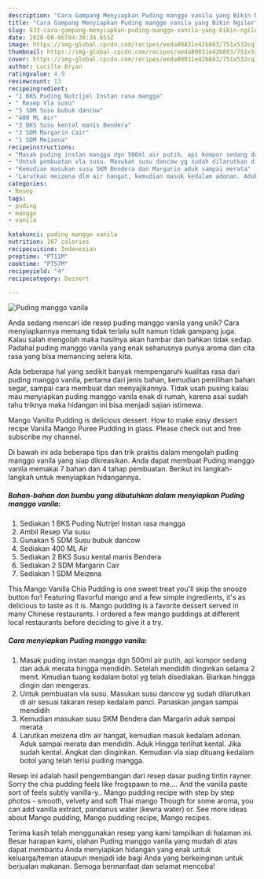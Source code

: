 ```yaml
---
description: "Cara Gampang Menyiapkan Puding manggo vanila yang Bikin Ngiler"
title: "Cara Gampang Menyiapkan Puding manggo vanila yang Bikin Ngiler"
slug: 833-cara-gampang-menyiapkan-puding-manggo-vanila-yang-bikin-ngiler
date: 2020-08-06T04:30:34.655Z
image: https://img-global.cpcdn.com/recipes/eeda80831e42b883/751x532cq70/puding-manggo-vanila-foto-resep-utama.jpg
thumbnail: https://img-global.cpcdn.com/recipes/eeda80831e42b883/751x532cq70/puding-manggo-vanila-foto-resep-utama.jpg
cover: https://img-global.cpcdn.com/recipes/eeda80831e42b883/751x532cq70/puding-manggo-vanila-foto-resep-utama.jpg
author: Lucille Bryan
ratingvalue: 4.9
reviewcount: 13
recipeingredient:
- "1 BKS Puding Nutrijel Instan rasa mangga"
- " Resep Vla susu"
- "5 SDM Susu bubuk dancow"
- "400 ML Air"
- "2 BKS Susu kental manis Bendera"
- "2 SDM Margarin Cair"
- "1 SDM Meizena"
recipeinstructions:
- "Masak puding instan mangga dgn 500ml air putih, api kompor sedang dan aduk merata hingga mendidih. Setelah mendidih dinginkan selama 2 menit. Kmudian tuang kedalam botol yg telah disediakan. Biarkan hingga dingin dan mengeras."
- "Untuk pembuatan vla susu. Masukan susu dancow yg sudah dilarutkan di air sesuai takaran resep kedalam panci. Panaskan jangan sampai mendidih"
- "Kemudian masukan susu SKM Bendera dan Margarin aduk sampai merata"
- "Larutkan meizena dlm air hangat, kemudian masuk kedalam adonan. Aduk sampai merata dan mendidih. Aduk Hingga terlihat kental. Jika sudah kental. Angkat dan dinginkan. Kemudian vla siap dituang kedalam botol yang telah terisi puding mangga."
categories:
- Resep
tags:
- puding
- manggo
- vanila

katakunci: puding manggo vanila 
nutrition: 167 calories
recipecuisine: Indonesian
preptime: "PT11M"
cooktime: "PT57M"
recipeyield: "4"
recipecategory: Dessert

---
```



![Puding manggo vanila](https://img-global.cpcdn.com/recipes/eeda80831e42b883/751x532cq70/puding-manggo-vanila-foto-resep-utama.jpg)

Anda sedang mencari ide resep puding manggo vanila yang unik? Cara menyiapkannya memang tidak terlalu sulit namun tidak gampang juga. Kalau salah mengolah maka hasilnya akan hambar dan bahkan tidak sedap. Padahal puding manggo vanila yang enak seharusnya punya aroma dan cita rasa yang bisa memancing selera kita.

Ada beberapa hal yang sedikit banyak mempengaruhi kualitas rasa dari puding manggo vanila, pertama dari jenis bahan, kemudian pemilihan bahan segar, sampai cara membuat dan menyajikannya. Tidak usah pusing kalau mau menyiapkan puding manggo vanila enak di rumah, karena asal sudah tahu triknya maka hidangan ini bisa menjadi sajian istimewa.

Mango Vanilla Pudding is delicious dessert. How to make easy dessert recipe Vanilla Mango Puree Pudding in glass. Please check out and free subscribe my channel.


Di bawah ini ada beberapa tips dan trik praktis dalam mengolah puding manggo vanila yang siap dikreasikan. Anda dapat membuat Puding manggo vanila memakai 7 bahan dan 4 tahap pembuatan. Berikut ini langkah-langkah untuk menyiapkan hidangannya.

<!--inarticleads1-->

##### Bahan-bahan dan bumbu yang dibutuhkan dalam menyiapkan Puding manggo vanila:

1. Sediakan 1 BKS Puding Nutrijel Instan rasa mangga
1. Ambil  Resep Vla susu
1. Gunakan 5 SDM Susu bubuk dancow
1. Sediakan 400 ML Air
1. Sediakan 2 BKS Susu kental manis Bendera
1. Sediakan 2 SDM Margarin Cair
1. Sediakan 1 SDM Meizena


This Mango Vanilla Chia Pudding is one sweet treat you&#39;ll skip the snooze button for! Featuring flavorful mango and a few simple ingredients, it&#39;s as delicious to taste as it is. Mango pudding is a favorite dessert served in many Chinese restaurants. I ordered a few mango puddings at different local restaurants before deciding to give it a try. 

<!--inarticleads2-->

##### Cara menyiapkan Puding manggo vanila:

1. Masak puding instan mangga dgn 500ml air putih, api kompor sedang dan aduk merata hingga mendidih. Setelah mendidih dinginkan selama 2 menit. Kmudian tuang kedalam botol yg telah disediakan. Biarkan hingga dingin dan mengeras.
1. Untuk pembuatan vla susu. Masukan susu dancow yg sudah dilarutkan di air sesuai takaran resep kedalam panci. Panaskan jangan sampai mendidih
1. Kemudian masukan susu SKM Bendera dan Margarin aduk sampai merata
1. Larutkan meizena dlm air hangat, kemudian masuk kedalam adonan. Aduk sampai merata dan mendidih. Aduk Hingga terlihat kental. Jika sudah kental. Angkat dan dinginkan. Kemudian vla siap dituang kedalam botol yang telah terisi puding mangga.


Resep ini adalah hasil pengembangan dari resep dasar puding tintin rayner. Sorry the chia pudding feels like frogspawn to me…. And the vanilla paste sort of feels subtly vanilla-y.. Mango pudding recipe with step by step photos - smooth, velvety and soft Thai mango Though for some aroma, you can add vanilla extract, pandanus water (kewra water) or. See more ideas about Mango pudding, Mango pudding recipe, Mango recipes. 

Terima kasih telah menggunakan resep yang kami tampilkan di halaman ini. Besar harapan kami, olahan Puding manggo vanila yang mudah di atas dapat membantu Anda menyiapkan hidangan yang enak untuk keluarga/teman ataupun menjadi ide bagi Anda yang berkeinginan untuk berjualan makanan. Semoga bermanfaat dan selamat mencoba!
